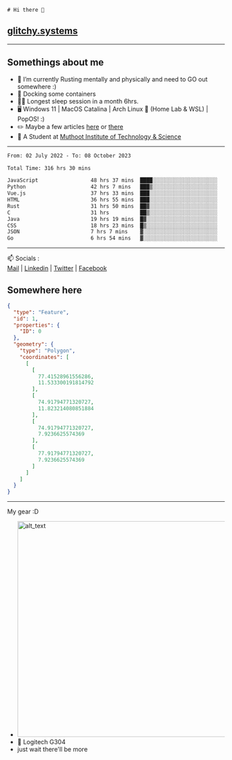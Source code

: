 ```
# Hi there 👋
```
## [glitchy.systems](https://glitchy.systems)
---

## Somethings about me



- 🌱 I’m currently Rusting mentally and physically and need to GO out somewhere :)
- 🐋 Docking some containers
- 😶‍🌫️ Longest sleep session in a month 6hrs.
- 🖥️ Windows 11 | MacOS Catalina | Arch Linux 🦩 (Home Lab & WSL) | PopOS! :)
- ✏️ Maybe a few articles [here](https://medium.com/@advaithnarayanan8) or [there](https://medium.com/@advaithnarayanan8)
- 📑 A Student at [Muthoot Institute of Technology & Science](https://mgmits.ac.in/)



---

<!--START_SECTION:waka-->

```txt
From: 02 July 2022 - To: 08 October 2023

Total Time: 316 hrs 30 mins

JavaScript                 48 hrs 37 mins  ████░░░░░░░░░░░░░░░░░░░░░   15.36 %
Python                     42 hrs 7 mins   ███▒░░░░░░░░░░░░░░░░░░░░░   13.31 %
Vue.js                     37 hrs 33 mins  ███░░░░░░░░░░░░░░░░░░░░░░   11.87 %
HTML                       36 hrs 55 mins  ███░░░░░░░░░░░░░░░░░░░░░░   11.66 %
Rust                       31 hrs 50 mins  ██▓░░░░░░░░░░░░░░░░░░░░░░   10.06 %
C                          31 hrs          ██▒░░░░░░░░░░░░░░░░░░░░░░   09.80 %
Java                       19 hrs 19 mins  █▓░░░░░░░░░░░░░░░░░░░░░░░   06.10 %
CSS                        18 hrs 23 mins  █▒░░░░░░░░░░░░░░░░░░░░░░░   05.81 %
JSON                       7 hrs 7 mins    ▓░░░░░░░░░░░░░░░░░░░░░░░░   02.25 %
Go                         6 hrs 54 mins   ▓░░░░░░░░░░░░░░░░░░░░░░░░   02.18 %
```

<!--END_SECTION:waka-->

---

📫 Socials :<br>
[Mail](mailto:advaithnarayanan8@gmail.com) | [Linkedin](https://www.linkedin.com/in/advaith-narayanan-a72152214/) | [Twitter](https://twitter.com/advaithnarayan) | [Facebook](https://screenmessage.com/qinq)

## Somewhere here

```geojson
{
  "type": "Feature",
  "id": 1,
  "properties": {
    "ID": 0
  },
  "geometry": {
    "type": "Polygon",
    "coordinates": [
      [
        [
          77.41528961556286,
          11.533300191814792
        ],
        [
          74.91794771320727,
          11.823214080851884
        ],
        [
          74.91794771320727,
          7.9236625574369
        ],
        [
          77.91794771320727,
          7.9236625574369
        ]
      ]
    ]
  }
}
```


--- 
My gear :D

- [<img alt="alt_text" width="500px" src="https://valid.x86.fr/cache/banner/xv24bv-6.png" />](https://valid.x86.fr/xv24bv)
- 🐁 Logitech G304
- just wait there'll be more

